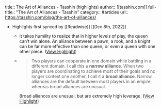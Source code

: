 title:: The Art of Alliances - Tasshin (highlights)
author:: [[tasshin.com]]
full-title:: "The Art of Alliances - Tasshin"
category:: #articles
url:: https://tasshin.com/blog/the-art-of-alliances/

- Highlights first synced by [[Readwise]] [[Dec 8th, 2022]]
	- It takes humility to realize that in higher levels of play, the queen can’t win alone. An alliance between a pawn, a rook, and a knight can be far more effective than one queen, or even a queen with one other piece. ([View Highlight](https://read.readwise.io/read/01gkqenyh4jas6a9a6zjbc3mgw))
	- > Two players can cooperate in one domain while battling in a different domain. I call this a **narrow alliance**. When two players are coordinating to achieve most of their goals and no longer contest one another, I call it a **broad alliance**. Narrow alliances are the default between most players in an empire, whereas broad alliances are unusual.
	  
	  Broad alliances are unusual, but are extremely high leverage. ([View Highlight](https://read.readwise.io/read/01gkqepbs0ab4hgzbytpy9ts2c))